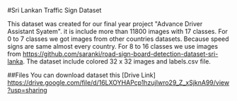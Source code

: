 #Sri Lankan Traffic Sign Dataset

This dataset was created for our final year project "Advance Driver Assistant Syatem". it is include more than 11800 images with 17 classes. For 0 to 7 classes we got images from other countries datasets. Because speed signs are same almost every country. For 8 to 16 classes we use images from https://github.com/saranki/road-sign-board-detection-dataset-sri-lanka. The dataset include colored 32 x 32 images and labels.csv file.

##Files
You can download dataset this [Drive Link] https://drive.google.com/file/d/16LXOYHAPcp1hzujIwro29_Z_xSjknA99/view?usp=sharing
